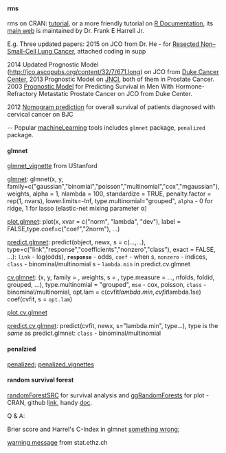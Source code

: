#### rms

rms on CRAN: [tutorial](http://cran.r-project.org/web/packages/rms/rms.pdf), or a more friendly tutorial on [R Documentation](http://www.rdocumentation.org/packages/rms),
its [main web](http://biostat.mc.vanderbilt.edu/wiki/Main/RmS) is maintained by Dr. Frank E Harrell Jr.

E.g.
Three updated papers: 2015 on JCO from Dr. He - for [Resected Non–Small-Cell Lung Cancer](http://jco.ascopubs.org/content/33/8/861.long), attached coding in supp

2014 Updated Prognostic Model (http://jco.ascopubs.org/content/32/7/671.long) on JCO from [Duke Cancer Center](https://www.cancer.duke.edu/Nomogram/), 2013 Prognostic Model on [JNCI](http://jnci.oxfordjournals.org/content/105/22/1729.long), both of them in Prostate Cancer.
2003 [Prognostic Model](http://jco.ascopubs.org/content/21/7/1232.full) for Predicting Survival in Men With Hormone-Refractory Metastatic Prostate Cancer on JCO from Duke Center.

2012 [Nomogram prediction](http://www.nature.com/bjc/journal/v107/n6/full/bjc2012340a.html) for overall survival of patients diagnosed with cervical cancer on BJC


--
Popular [machineLearning](http://cran.r-project.org/web/views/MachineLearning.html) tools includes `glmnet` package, `penalized` package.

#### glmnet
[glmnet_vignette](http://web.stanford.edu/~hastie/Papers/Glmnet_Vignette.pdf) from UStanford

[glmnet](http://www.rdocumentation.org/packages/glmnet/functions/glmnet):
glmnet(x, y, family=c("gaussian","binomial","poisson","multinomial","cox","mgaussian"), weights, alpha = 1, nlambda = 100,
standardize = TRUE, penalty.factor = rep(1, nvars), lower.limits=-Inf, type.multinomial="grouped",
`alpha` - 0 for ridge, 1 for lasso (elastic-net mixing parameter α)

[plot.glmnet](http://www.rdocumentation.org/packages/glmnet/functions/plot.glmnet):
plot(x, xvar = c("norm", "lambda", "dev"), label = FALSE,type.coef=c("coef","2norm"), ...)

[predict.glmnet](http://www.rdocumentation.org/packages/glmnet/functions/predict.glmnet):
predict(object, newx, s = c(...,...), 
type=c("link","response","coefficients","nonzero","class"), exact = FALSE, ...): 
`link` - log(odds), **`response`** - odds, `coef` - when s, `nonzero` - indices, `class` - binominal/multinomial
s - `lambda.min` in predict.cv.glmnet

[cv.glmnet](http://www.rdocumentation.org/packages/glmnet/functions/cv.glmnet):
(x, y, family = , weights, s = , type.measure = ..., nfolds, foldid, grouped, ...), 
type.multinomial = "grouped", `mse` - cox, poisson, `class` - binominal/multinomial,
opt.lam = c(cvfit$lambda.min, cvfit$lambda.1se)
coef(cvfit, s = `opt.lam`)

[plot.cv.glmnet](http://www.rdocumentation.org/packages/glmnet/functions/plot.cv.glmnet)

[predict.cv.glmnet](http://www.rdocumentation.org/packages/glmnet/functions/predict.cv.glmnet):
predict(cvfit, newx, s="lambda.min", type...), type is the *same* as predict.glmnet: `class` - binominal/multinomial

#### penalzied 
[penalized](http://www.rdocumentation.org/packages/penalized); 
[penalized_vignettes](http://cran.r-project.org/web/packages/penalized/vignettes/penalized.pdf)

#### random survival forest
[randomForestSRC](http://cran.r-project.org/web/packages/randomForestSRC/index.html) for survival analysis and
[ggRandomForests](http://cran.r-project.org/web/packages/ggRandomForests/) for plot - CRAN, github l[ink](https://github.com/ehrlinger/ggRandomForests), handy [doc](http://www.rdocumentation.org/packages/ggRandomForests).


Q & A:

Brier score and Harrel's C-Index in glmnet [something wrong](http://r.789695.n4.nabble.com/Interperting-results-of-glmnet-and-coxph-plot-Brier-score-and-Harrel-s-C-Index-am-I-doing-something--td4677166.html);

[warning message](https://stat.ethz.ch/pipermail/r-help/2012-May/312029.html) from stat.ethz.ch


